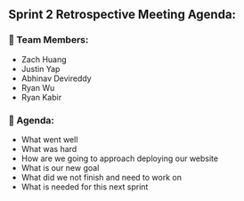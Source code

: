 ## Sprint 2 Retrospective Meeting Agenda:

### 🧋 Team Members:
- Zach Huang
- Justin Yap
- Abhinav Devireddy
- Ryan Wu
- Ryan Kabir

### 📅 Agenda:
- What went well
- What was hard
- How are we going to approach deploying our website
- What is our new goal
- What did we not finish and need to work on
- What is needed for this next sprint
